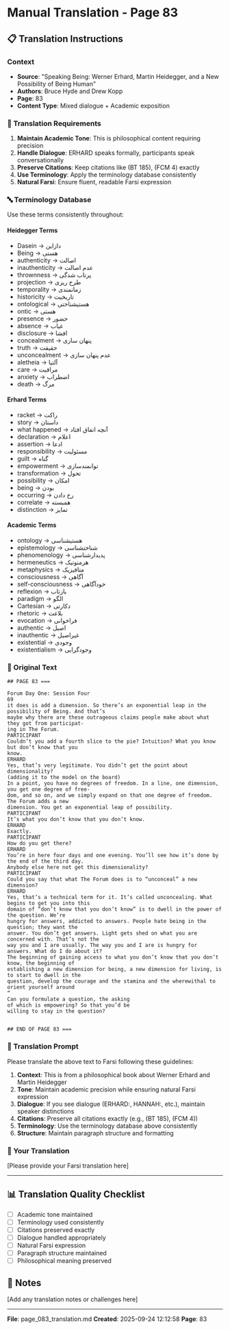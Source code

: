 # Manual Translation - Page 83

## 📋 Translation Instructions

### Context
- **Source**: "Speaking Being: Werner Erhard, Martin Heidegger, and a New Possibility of Being Human"
- **Authors**: Bruce Hyde and Drew Kopp
- **Page**: 83
- **Content Type**: Mixed dialogue + Academic exposition

### 🎯 Translation Requirements

1. **Maintain Academic Tone**: This is philosophical content requiring precision
2. **Handle Dialogue**: ERHARD speaks formally, participants speak conversationally
3. **Preserve Citations**: Keep citations like (BT 185), (FCM 4) exactly
4. **Use Terminology**: Apply the terminology database consistently
5. **Natural Farsi**: Ensure fluent, readable Farsi expression

### 🔤 Terminology Database

Use these terms consistently throughout:

#### Heidegger Terms
- Dasein → دازاین
- Being → هستی
- authenticity → اصالت
- inauthenticity → عدم اصالت
- thrownness → پرتاب شدگی
- projection → طرح ریزی
- temporality → زمانمندی
- historicity → تاریخیت
- ontological → هستیشناختی
- ontic → هستی
- presence → حضور
- absence → غیاب
- disclosure → افشا
- concealment → پنهان سازی
- truth → حقیقت
- unconcealment → عدم پنهان سازی
- aletheia → آلتیا
- care → مراقبت
- anxiety → اضطراب
- death → مرگ

#### Erhard Terms
- racket → راکت
- story → داستان
- what happened → آنچه اتفاق افتاد
- declaration → اعلام
- assertion → ادعا
- responsibility → مسئولیت
- guilt → گناه
- empowerment → توانمندسازی
- transformation → تحول
- possibility → امکان
- being → بودن
- occurring → رخ دادن
- correlate → همبسته
- distinction → تمایز

#### Academic Terms
- ontology → هستیشناسی
- epistemology → شناختشناسی
- phenomenology → پدیدارشناسی
- hermeneutics → هرمنوتیک
- metaphysics → متافیزیک
- consciousness → آگاهی
- self-consciousness → خودآگاهی
- reflexion → بازتاب
- paradigm → الگو
- Cartesian → دکارتی
- rhetoric → بلاغت
- evocation → فراخوانی
- authentic → اصیل
- inauthentic → غیراصیل
- existential → وجودی
- existentialism → وجودگرایی


### 📝 Original Text

```
## PAGE 83 ===

Forum Day One: Session Four 
69
it does is add a dimension. So there’s an exponential leap in the possibility of Being. And that’s 
maybe why there are these outrageous claims people make about what they got from participat-
ing in The Forum.
PARTICIPANT
Couldn’t you add a fourth slice to the pie? Intuition? What you know but don’t know that you 
know.
ERHARD
Yes, that’s very legitimate. You didn’t get the point about dimensionality?
(adding it to the model on the board)
In a point, you have no degrees of freedom. In a line, one dimension, you get one degree of free-
dom, and so on, and we simply expand on that one degree of freedom. The Forum adds a new 
dimension. You get an exponential leap of possibility. 
PARTICIPANT
It’s what you don’t know that you don’t know.
ERHARD
Exactly. 
PARTICIPANT
How do you get there?
ERHARD
You’re in here four days and one evening. You’ll see how it’s done by the end of the third day. 
Anybody else here not get this dimensionality? 
PARTICIPANT
Could you say that what The Forum does is to “unconceal” a new dimension?
ERHARD
Yes, that’s a technical term for it. It’s called unconcealing. What begins to get you into this 
domain of “don’t know that you don’t know” is to dwell in the power of the question. We’re 
hungry for answers, addicted to answers. People hate being in the question; they want the 
answer. You don’t get answers. Light gets shed on what you are concerned with. That’s not the 
way you and I are usually. The way you and I are is hungry for answers. What do I do about it? 
The beginning of gaining access to what you don’t know that you don’t know, the beginning of 
establishing a new dimension for being, a new dimension for living, is to start to dwell in the 
question, develop the courage and the stamina and the wherewithal to orient yourself around 
“ 
Can you formulate a question, the asking 
of which is empowering? So that you’d be 
willing to stay in the question?


## END OF PAGE 83 ===
```

### 🤖 Translation Prompt

Please translate the above text to Farsi following these guidelines:

1. **Context**: This is from a philosophical book about Werner Erhard and Martin Heidegger
2. **Tone**: Maintain academic precision while ensuring natural Farsi expression
3. **Dialogue**: If you see dialogue (ERHARD:, HANNAH:, etc.), maintain speaker distinctions
4. **Citations**: Preserve all citations exactly (e.g., (BT 185), (FCM 4))
5. **Terminology**: Use the terminology database above consistently
6. **Structure**: Maintain paragraph structure and formatting

### 📄 Your Translation

[Please provide your Farsi translation here]

---

## 📊 Translation Quality Checklist

- [ ] Academic tone maintained
- [ ] Terminology used consistently
- [ ] Citations preserved exactly
- [ ] Dialogue handled appropriately
- [ ] Natural Farsi expression
- [ ] Paragraph structure maintained
- [ ] Philosophical meaning preserved

## 📝 Notes

[Add any translation notes or challenges here]

---

**File**: page_083_translation.md
**Created**: 2025-09-24 12:12:58
**Page**: 83
